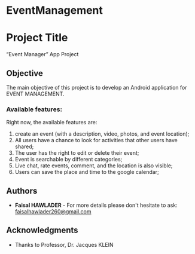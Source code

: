 # EventManagement
# Project Title

“Event Manager” App Project

## Objective

The main objective of this project is to develop an Android application for EVENT MANAGEMENT. 

### Available features:
Right now, the available features are:
  1. create an event (with a description, video, photos, and event location);
  2. All users have a chance to look for activities that other users have shared;
  3. The user has the right to edit or delete their event;
  4. Event is searchable by different categories;
  5. Live chat, rate events, comment, and the location is also visible;
  6. Users can save the place and time to the google calendar;

## Authors

* **Faisal HAWLADER** - For more details please don't hesitate to ask: faisalhawlader260@gmail.com


## Acknowledgments

* Thanks to Professor, Dr. Jacques KLEIN
